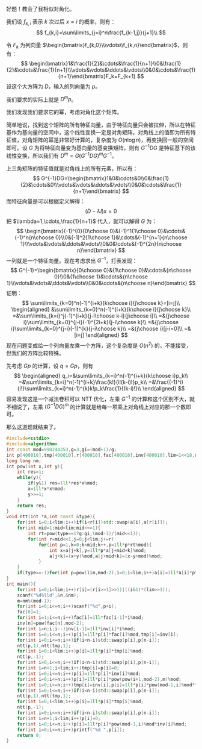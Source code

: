 好题！教会了我相似对角化。

我们设 $f_{k,i}$ 表示 $k$ 次过后 $x=i$ 的概率，则有：
$$
f_{k,i}=\sum\limits_{j=i}^n\frac{f_{k-1,j}}{j+1}\\
$$

令 $F_k$ 为列向量 $\begin{bmatrix}f_{k,0}\\\vdots\\f_{k,n}\end{bmatrix}$，则有：
$$
\begin{bmatrix}1&\frac{1}{2}&\cdots&\frac{1}{n+1}\\0&\frac{1}{2}&\cdots&\frac{1}{n+1}\\\vdots&\vdots&\ddots&\vdots\\0&0&\cdots&\frac{1}{n+1}\end{bmatrix}F_k=F_{k+1}
$$
设这个大方阵为 $D$，输入的列向量为 $p$。

我们要求的实际上就是 $D^mp$。

我们发现我们要求它的幂，考虑对角化这个矩阵。

简单地说，找到这个矩阵的所有特征向量，由于特征向量只会被拉伸，所以在特征基作为基向量的空间中，这个线性变换一定是对角矩阵，对角线上的值即为所有特征值，对角矩阵的幂是非常好计算的，复杂度为 $O(n\log n)$，再变换回一般的空间即可。设 $G$ 为将特征向量变为基向量的基变换矩阵，则有 $G^{-1}DG$ 是特征基下的该线性变换，所以我们有 $D^m=G(G^{-1}DG)^mG^{-1}$。

上三角矩阵的特征值就是对角线上的所有元素，所以有：
$$
G^{-1}DG=\begin{bmatrix}1&0&\cdots&0\\0&\frac{1}{2}&\cdots&0\\\vdots&\vdots&\ddots&\vdots\\0&0&\cdots&\frac{1}{n+1}\end{bmatrix}
$$
而特征向量是可以根据定义解得：
$$
(D-\lambda I)x=0
$$
把 $\lambda=1,\cdots,\frac{1}{n+1}$ 代入，就可以解得 $G$ 为：
$$
\begin{bmatrix}(-1)^{0}{0\choose 0}&(-1)^1{1\choose 0}&\cdots&(-1)^n{n\choose 0}\\0&(-1)^2{1\choose 1}&\cdots&(-1)^{n+1}{n\choose 1}\\\vdots&\vdots&\ddots&\vdots\\0&0&\cdots&(-1)^{2n}{n\choose n}\end{bmatrix}
$$
 一列就是一个特征向量。现在考虑求出 $G^{-1}$，打表发现：
$$
G^{-1}=\begin{bmatrix}{0\choose 0}&{1\choose 0}&\cdots&{n\choose 0}\\0&{1\choose 1}&\cdots&{n\choose 1}\\\vdots&\vdots&\ddots&\vdots\\0&0&\cdots&{n\choose n}\end{bmatrix}
$$
证明：
$$
\sum\limits_{k=0}^n(-1)^{i+k}{k\choose i}{j\choose k}=[i=j]\\
\begin{aligned}
&\sum\limits_{k=0}^n(-1)^{i+k}{k\choose i}{j\choose k}\\
=&\sum\limits_{k=i}^j(-1)^{i+k}{j-i\choose k-i}{j\choose i}\\
=&{j\choose i}\sum\limits_{k=0}^{j-i}(-1)^{2i+k}{j-i\choose k}\\
=&{j\choose i}\sum\limits_{k=0}^{j-i}(-1)^{k}{j-i\choose k}\\
=&{j\choose i}[j-i=0]\\
=&[i=j]
\end{aligned}
$$
现在问题变成给一个列向量左乘一个方阵，这个复杂度是 $O(n^2)$ 的，不能接受，但我们的方阵比较特殊。

先考虑 $Gp$ 的计算，设 $q=Gp$，则有
$$
\begin{aligned}
q_i=&\sum\limits_{k=i}^n(-1)^{i+k}{k\choose i}p_k\\
=&\sum\limits_{k=i}^n(-1)^{i+k}\frac{k!}{i!(k-i)!}p_k\\
=&\frac{(-1)^i}{i!}\sum\limits_{k=i}^n(-1)^{k}k!p_k\frac{1}{(k-i)!}\\
\end{aligned}
$$
容易发现这是一个减法卷积可以 $\text{NTT}$ 优化，左乘 $G^{-1}$ 的计算和这个区别不大，就不细说了，左乘 $(G^{-1}DG)^m$ 的计算就是给每一项乘上对角线上对应的那一个数即可。

那么这道题就结束了。

```cpp
#include<cstdio>
#include<algorithm>
int const mod=998244353,g=3,gi=(mod+1)/g;
int p[400010],tmp[400010],r[400010],fac[400010],inv[400010],lim=1<<18,n,m;
long long nm;
int pow(int x,int y){
	int res=1;
	while(y){
		if(y&1) res=1ll*res*x%mod;
		x=1ll*x*x%mod;
		y>>=1;
	}
	return res;
}
void ntt(int *a,int const &type){
	for(int i=0;i<lim;i++)if(i<r[i])std::swap(a[i],a[r[i]]);
	for(int mid=1;mid<lim;mid<<=1){
		int rt=pow(type==1?g:gi,(mod-1)/(mid<<1));
		for(int r=mid<<1,j=0;j<lim;j+=r)
			for(int p=1,k=0;k<mid;k++,p=1ll*p*rt%mod){
				int x=a[j+k],y=1ll*p*a[j+mid+k]%mod;
				a[j+k]=(x+y)%mod,a[j+mid+k]=(x-y+mod)%mod;
			}
	}
	if(type==-1)for(int p=pow(lim,mod-2),i=0;i<lim;i++)a[i]=1ll*a[i]*p%mod;
}
int main(){
	for(int i=0;i<lim;i++)r[i]=(r[i>>1]>>1)|((i&1)*(lim>>1));
	scanf("%d%lld",&n,&nm);
	m=nm%(mod-1);
	for(int i=0;i<=n;i++)scanf("%d",p+i);
	fac[0]=1;
	for(int i=1;i<=n;i++)fac[i]=1ll*fac[i-1]*i%mod;
	inv[n]=pow(fac[n],mod-2);
	for(int i=n;i;i--)inv[i-1]=1ll*inv[i]*i%mod;
	for(int i=0;i<=n;i++)p[i]=1ll*p[i]*fac[i]%mod,tmp[i]=inv[i];
	for(int i=0;i<=n;i++)if(i<n-i)std::swap(p[i],p[n-i]);
	ntt(p,1),ntt(tmp,1);
	for(int i=0;i<lim;i++)p[i]=1ll*p[i]*tmp[i]%mod;
	ntt(p,-1);
	for(int i=0;i<=n;i++)if(i<n-i)std::swap(p[i],p[n-i]);
	for(int i=n+1;i<lim;i++)tmp[i]=p[i]=0;
	for(int i=0;i<=n;i++)p[i]=1ll*p[i]*inv[i]%mod;
	for(int i=0;i<=n;i++)p[i]=1ll*p[i]*pow(pow(i+1,mod-2),m)%mod;
	for(int i=0;i<=n;i++)tmp[i]=inv[i],p[i]=1ll*p[i]*pow(mod-1,i)%mod*fac[i]%mod;
	for(int i=0;i<=n;i++)if(i<n-i)std::swap(p[i],p[n-i]);
	ntt(p,1),ntt(tmp,1);
	for(int i=0;i<lim;i++)p[i]=1ll*p[i]*tmp[i]%mod;
	ntt(p,-1);
	for(int i=0;i<=n;i++)if(i<n-i)std::swap(p[i],p[n-i]);
	for(int i=n+1;i<lim;i++)p[i]=0;
	for(int i=0;i<=n;i++)p[i]=1ll*p[i]*pow(mod-1,i)%mod*inv[i]%mod;
	for(int i=0;i<=n;i++)printf("%d ",p[i]);
	return 0;
}
```